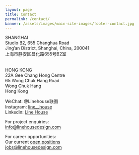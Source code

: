 ```yaml
---
layout: page
title: Contact
permalink: /contact/
banner: /assets/images/main-site-images/footer-contact.jpg
---
```

SHANGHAI<br />
Studio B2, 655 Changhua Road<br />
Jing’an District, Shanghai, China, 200041<br/>
上海市静安区昌化路655号B2室<br/>
<br />
<br />
HONG KONG<br />
22A Gee Chang Hong Centre<br />
65 Wong Chuk Hang Road<br />
Wong Chuk Hang<br />
Hong Kong<br />

WeChat: @Linehouse联图<br />
Instagram: <a href="https://www.instagram.com/line___house/" target="_new">line__house</a><br /> 
Linkedin: <a href="ttp://www.linkedin.com/companies/linehouse" target="_new">Line House</a><br /> 

For project enquiries:
<br /><a href="mailto:info@linehousedesign.com">info@linehousedesign.com</a>

For career opportunities:
<br />Our current <a href="/careers">open positions</a>
<br /><a href="mailto:jobs@linehousedesign.com">jobs@linehousedesign.com</a>

<!--
<link href="//cdn-images.mailchimp.com/embedcode/slim-10_7.css" rel="stylesheet" type="text/css">
<style type="text/css">
	#mc_embed_signup{background:#fff; clear:left; font:14px Helvetica,Arial,sans-serif; }
	/* Add your own MailChimp form style overrides in your site stylesheet or in this style block.
	   We recommend moving this block and the preceding CSS link to the HEAD of your HTML file. */
</style>
<div id="mc_embed_signup">
<form action="//linehousedesign.us9.list-manage.com/subscribe/post?u=e54dbf60e749e65ac08384487&amp;id=cc7a16d58e" method="post" id="mc-embedded-subscribe-form" name="mc-embedded-subscribe-form" class="validate" target="_blank" novalidate>
    <div id="mc_embed_signup_scroll">
	<label for="mce-EMAIL">Signup for news and project updates from Linehouse</label><br/>
	<input type="email" value="" name="EMAIL" class="email" id="mce-EMAIL" placeholder="email address" required>
    <div style="position: absolute; left: -5000px;" aria-hidden="true"><input type="text" name="b_e54dbf60e749e65ac08384487_cc7a16d58e" tabindex="-1" value=""></div>
    <div class="clear"><input type="submit" value="Subscribe" name="subscribe" id="mc-embedded-subscribe" class="button"></div>
    </div>
</form>
</div>
-->



